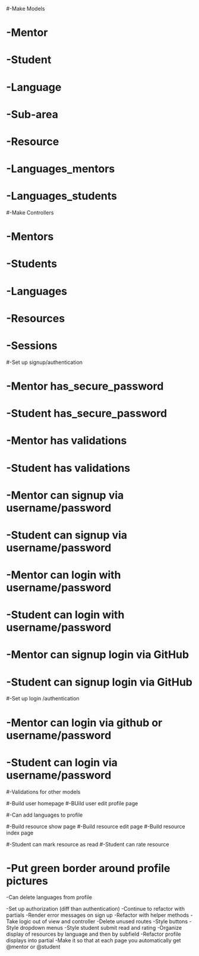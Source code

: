 #-Make Models
#  -Mentor
#  -Student
#  -Language
#  -Sub-area
#  -Resource
#  -Languages_mentors
#  -Languages_students

#-Make Controllers
#  -Mentors
#  -Students
#  -Languages
#  -Resources
#  -Sessions

#-Set up signup/authentication
#  -Mentor has_secure_password
#  -Student has_secure_password
#  -Mentor has validations
#  -Student has validations
#  -Mentor can signup via username/password
#  -Student can signup via username/password
#  -Mentor can login with username/password
#  -Student can login with username/password
#  -Mentor can signup login via GitHub
#  -Student can signup login via GitHub

#-Set up login /authentication
#  -Mentor can login via github or username/password
#  -Student can login via username/password

#-Validations for other models

#-Build user homepage
#-BUild user edit profile page

#-Can add languages to profile

#-Build resource show page
#-Build resource edit page
#-Build resource index page

#-Student can mark resource as read
#-Student can rate resource

# -Put green border around profile pictures

-Can delete languages from profile


-Set up authorization (diff than authentication)
-Continue to refactor with partials
-Render error messages on sign up
-Refactor with helper methods
-Take logic out of view and controller
-Delete unused routes
-Style buttons
-Style dropdown menus
-Style student submit read and rating
-Organize display of resources by language and then by subfield
-Refactor profile displays into partial
-Make it so that at each page you automatically get @mentor or @student
